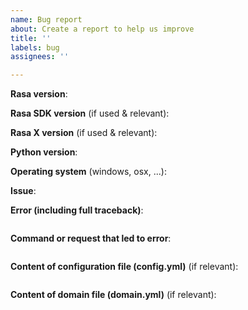 ```yaml
---
name: Bug report
about: Create a report to help us improve
title: ''
labels: bug
assignees: ''

---
```


<!-- THIS INFORMATION IS MANDATORY - YOUR ISSUE WILL BE CLOSED IF IT IS MISSING. If you don't know your Rasa version, use `rasa --version`. 
Please format any code or console output with three ticks ``` above and below.
If you are asking a usage question (e.g. "How do I do xyz") please post your question on https://forum.rasa.com instead -->

**Rasa version**:

**Rasa SDK version** (if used & relevant):

**Rasa X version** (if used & relevant):

**Python version**:

**Operating system** (windows, osx, ...):

**Issue**:



**Error (including full traceback)**:
```

```

**Command or request that led to error**:
```

```

**Content of configuration file (config.yml)** (if relevant):
```yml

```

**Content of domain file (domain.yml)** (if relevant):
```yml

```

